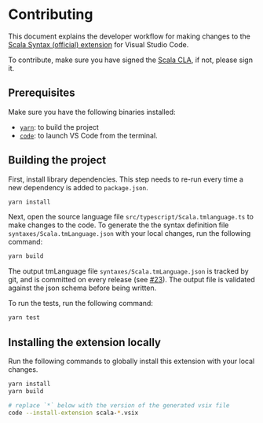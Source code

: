 # Contributing

This document explains the developer workflow for making changes to the
[Scala Syntax (official) extension](https://marketplace.visualstudio.com/items?itemName=scala-lang.scala)
for Visual Studio Code.

To contribute, make sure you have signed the [Scala CLA](http://typesafe.com/contribute/cla/scala), if not, please sign it.

## Prerequisites

Make sure you have the following binaries installed:

- [`yarn`](https://yarnpkg.com/en/): to build the project
- [`code`](https://code.visualstudio.com/docs/setup/mac): to launch VS Code from
  the terminal.

## Building the project

First, install library dependencies. This step needs to re-run every time a new
dependency is added to `package.json`.

```bash
yarn install
```

Next, open the source language file `src/typescript/Scala.tmlanguage.ts` to make
changes to the code. To generate the the syntax definition file
`syntaxes/Scala.tmLanguage.json` with your local changes, run the following
command:

```bash
yarn build
```

The output tmLanguage file `syntaxes/Scala.tmLanguage.json` is tracked by git,
and is committed on every release (see [#23](https://github.com/scala/vscode-scala-syntax/pull/23)).
The output file is validated against the json schema before being written.

To run the tests, run the following command:

```bash
yarn test
```

## Installing the extension locally

Run the following commands to globally install this extension with your local
changes.

```bash
yarn install
yarn build

# replace `*` below with the version of the generated vsix file
code --install-extension scala-*.vsix
```
